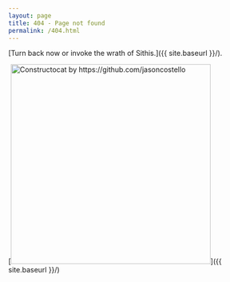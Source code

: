 ```yaml
---
layout: page
title: 404 - Page not found
permalink: /404.html
---
```


[Turn back now or invoke the wrath of Sithis.]({{ site.baseurl }}/).

[<img src="{{ site.baseurl }}/images/404.jpg" alt="Constructocat by https://github.com/jasoncostello" style="width: 400px;"/>]({{ site.baseurl }}/)
